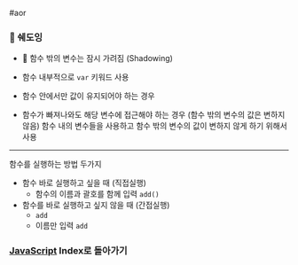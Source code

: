 #aor
### 📌 쉐도잉

- 📖 함수 밖의 변수는 잠시 가려짐 (Shadowing)

- 함수 내부적으로 `var` 키워드 사용
- 함수 안에서만 값이 유지되어야 하는 경우
- 함수가 빠져나와도 해당 변수에 접근해야 하는 경우 (함수 밖의 변수의 값은 변하지 않음)
함수 내의 변수들을 사용하고 함수 밖의 변수의 값이 변하지 않게 하기 위해서 사용
----
함수를 실행하는 방법 두가지
- 함수 바로 실행하고 싶을 때 (직접실행)
	- 함수의 이름과 괄호를 함께 입력 `add()`
- 함수를 바로 실행하고 싶지 않을 때 (간접실행)
	- `add` 
	- 이름만 입력 `add`
### [JavaScript](../../../Dev-Index/JavaScript.md) Index로 돌아가기